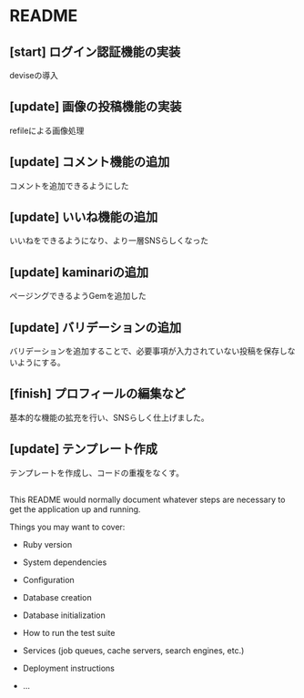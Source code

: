 # README

## [start] ログイン認証機能の実装
deviseの導入

## [update] 画像の投稿機能の実装
refileによる画像処理

## [update] コメント機能の追加
コメントを追加できるようにした
## [update] いいね機能の追加
いいねをできるようになり、より一層SNSらしくなった
## [update] kaminariの追加
ページングできるようGemを追加した
## [update] バリデーションの追加
バリデーションを追加することで、必要事項が入力されていない投稿を保存しないようにする。
## [finish] プロフィールの編集など
基本的な機能の拡充を行い、SNSらしく仕上げました。
## [update] テンプレート作成
テンプレートを作成し、コードの重複をなくす。

##

This README would normally document whatever steps are necessary to get the
application up and running.

Things you may want to cover:

* Ruby version

* System dependencies

* Configuration

* Database creation

* Database initialization

* How to run the test suite

* Services (job queues, cache servers, search engines, etc.)

* Deployment instructions

* ...
